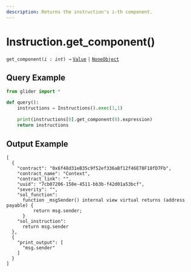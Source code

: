 ```yaml
---
description: Returns the instruction's i-th component.
---
```


# Instruction.get\_component()

`get_component(`_`i : int`_`) →` [`Value`](../value/) `|` [`NoneObject`](../internal/noneobject/)

## Query Example

```python
from glider import *

def query():
    instructions = Instructions().exec(1,1)
  
    print(instructions[0].get_component(0).expression)
    return instructions
```

## Output Example

```solidity
[
  {
    "contract": "0x6f48d31eB35c9f52ef336aBf12f46E78F18fD7Fb",
    "contract_name": "Context",
    "contract_link": "",
    "uuid": "7cb07206-158e-4511-bb3b-f42d01a53bcf",
    "severity": "",
    "sol_function": 
      function _msgSender() internal view virtual returns (address payable) {
          return msg.sender;
      }
    "sol_instruction": 
      return msg.sender
  },
  {
    "print_output": [
      "msg.sender"
    ]
  }
]
```
